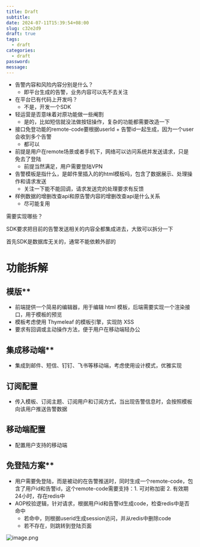 ```yaml
---
title: Draft
subtitle: 
date: 2024-07-11T15:39:54+08:00
slug: c32e2d9
draft: true
tags:
  - draft
categories:
  - draft
password: 
message:
---
```

- 告警内容和风险内容分别是什么？
	- 即平台生成的告警，业务内容可以先不去关注
- 在平台已有代码上开发吗？
	- 不是，开发一个SDK
- 轻运营是否意味着对原功能做一些阉割
	- 是的，比如短信就没法做按钮操作，复杂的功能都需要改造一下
- 接口免登功能的remote-code要根据userId + 告警id一起生成，因为一个user会收到多个告警
	- 都可以
- 前提是用户在remote场景或者手机下，网络可以访问系统并发送请求，只是免去了登陆
	- 前提当然满足，用户需要登陆VPN
- 告警模板是指什么，是邮件里插入的的html模板吗，包含了数据展示、处理操作和请求发送
	- 关注一下能不能回调，请求发送完的处理要求有反馈
- 样例数据的增删改查api和原告警内容的增删改查api是什么关系
	- 尽可能复用

需要实现哪些？

SDK要求把目前的告警发送相关的内容全都集成进去，大致可以拆分一下

首先SDK是数据库无关的，通常不能依赖外部的


# 功能拆解

## 模版**

- 前端提供一个简易的编辑器，用于编辑 html 模板，后端需要实现一个渲染接口，用于模板的预览
- 模板考虑使用 Thymeleaf 的模板引擎，实现防 XSS
- 要求有回调或主动操作方法，便于用户在移动端轻办公

## 集成移动端**

- 集成到邮件、短信、钉钉、飞书等移动端，考虑使用设计模式，优雅实现

## 订阅配置

- 传入模板、订阅主题、订阅用户和订阅方式，当出现告警信息时，会按照模板向该用户推送告警数据

## 移动端配置

- 配置用户支持的移动端

## 免登陆方案**

- 用户需要免登陆，而是被动的在告警推送时，同时生成一个remote-code，包含了用户id和告警id，这个remote-code需要支持：1. 可对称加密 2. 有效期24小时，存在redis中
- AOP校验逻辑，针对请求，根据用户id和告警id生成code，检查redis中是否命中
	- 若命中，则根据userid生成session访问，并从redis中删除code
	- 若不存在，则跳转到登陆页面

![image.png](https://obsidian-img-1300316500.cos.ap-shanghai.myqcloud.com/cattail/obsidian/pic/202407170952175.png)


